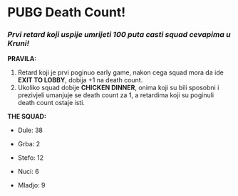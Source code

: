 # PUBG Death Count!

### *Prvi retard koji uspije umrijeti 100 puta casti squad cevapima u Kruni!*

**PRAVILA:**
1. Retard koji je prvi poginuo early game, nakon cega squad mora da ide **EXIT TO LOBBY**, dobija +1 na death count.
2. Ukoliko squad dobije **CHICKEN DINNER**, onima koji su bili sposobni i prezivjeli umanjuje se death count za 1, a retardima koji su poginuli death count ostaje isti.

**THE SQUAD:**

- Dule: 38

- Grba: 2

- Stefo: 12

- Nuci: 6

- Mladjo: 9
